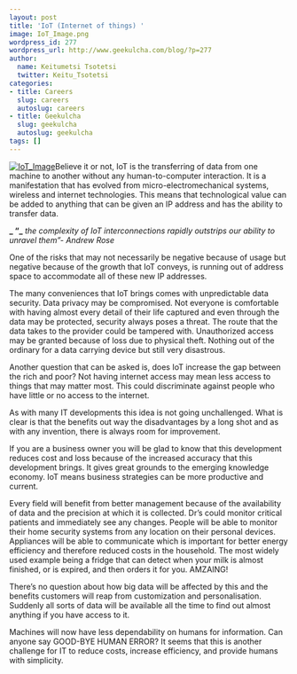 ```yaml
---
layout: post
title: 'IoT (Internet of things) '
image: IoT_Image.png
wordpress_id: 277
wordpress_url: http://www.geekulcha.com/blog/?p=277
author:
  name: Keitumetsi Tsotetsi
  twitter: Keitu_Tsotetsi
categories:
- title: Careers
  slug: careers
  autoslug: careers
- title: Geekulcha
  slug: geekulcha
  autoslug: geekulcha
tags: []
---
```

 [![IoT_Image](http://www.geekulcha.com/blog/wp-content/uploads/2014/02/IoT_Image.png)](http://www.geekulcha.com/blog/wp-content/uploads/2014/02/IoT_Image.png)Believe it or not, IoT is the transferring of data from one machine to another without any human-to-computer interaction. It is a manifestation that has evolved from micro-electromechanical systems, wireless and internet technologies. This means that technological value can be added to anything that can be given an IP address and has the ability to transfer data.

**_ “_** _the complexity of IoT interconnections rapidly outstrips our ability to unravel them”- Andrew Rose_

 One of the risks that may not necessarily be negative because of usage but negative because of the growth that IoT conveys, is running out of address space to accommodate all of these new IP addresses.

 The many conveniences that IoT brings comes with unpredictable data security. Data privacy may be compromised. Not everyone is comfortable with having almost every detail of their life captured and even through the data may be protected, security always poses a threat. The route that the data takes to the provider could be tampered with. Unauthorized access may be granted because of loss due to physical theft. Nothing out of the ordinary for a data carrying device but still very disastrous.

 Another question that can be asked is, does IoT increase the gap between the rich and poor? Not having internet access may mean less access to things that may matter most. This could discriminate against people who have little or no access to the internet.

 As with many IT developments this idea is not going unchallenged. What is clear is that the benefits out way the disadvantages by a long shot and as with any invention, there is always room for improvement.

 If you are a business owner you will be glad to know that this development reduces cost and loss because of the increased accuracy that this development brings. It gives great grounds to the emerging knowledge economy. IoT means business strategies can be more productive and current.

 Every field will benefit from better management because of the availability of data and the precision at which it is collected. Dr’s could monitor critical patients and immediately see any changes. People will be able to monitor their home security systems from any location on their personal devices. Appliances will be able to communicate which is important for better energy efficiency and therefore reduced costs in the household. The most widely used example being a fridge that can detect when your milk is almost finished, or is expired, and then orders it for you. AMZAING!

 There’s no question about how big data will be affected by this and the benefits customers will reap from customization and personalisation. Suddenly all sorts of data will be available all the time to find out almost anything if you have access to it.

 Machines will now have less dependability on humans for information. Can anyone say GOOD-BYE HUMAN ERROR? It seems that this is another challenge for IT to reduce costs, increase efficiency, and provide humans with simplicity.
